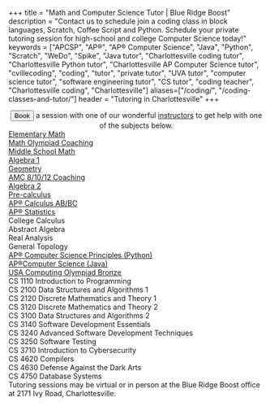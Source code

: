 +++
title = "Math and Computer Science Tutor | Blue Ridge Boost"
description = "Contact us to schedule join a coding class in block languages, Scratch, Coffee Script and Python. Schedule your private tutoring session for high-school and college Computer Science today!" 
keywords = ["APCSP", "AP&reg;", "AP&reg; Computer Science",  "Java", "Python", "Scratch", "WeDo", "Spike", "Java tutor", "Charlottesville coding tutor", "Charlottesville Python tutor", "Charlottesville AP Computer Science tutor", "cvillecoding", "coding", "tutor", "private tutor", "UVA tutor", "computer science tutor", "software engineering tutor", "CS tutor", "coding teacher", "Charlottesville coding", "Charlottesville"]
aliases=["/coding/", "/coding-classes-and-tutor/"]
header = "Tutoring in Charlottesville"
+++

<div class="container px-2">
  <div class="row  justify-content-center">
    <div class="col-12 p-2 darknote">
        <center>
        <a href="https://math-tutoring-evaluation.cheddarup.com"><button class="button-8s" role="button">Book</button></a> a session with one of our wonderful <a href="/instructor">instructors</a> to get help with one of the subjects below.
        </center>
    </div>
  </div>
  <div class="row"> 
        <div class="col">
          <div class="hanging"><a href="/tutor/math/elementary-math">Elementary Math</a></div>
          <div class="hanging"><a href="/tutor/math/math-olympiad">Math Olympiad Coaching</a></div>
          <div class="hanging"><a href="/tutor/math/middle-school-math">Middle School Math</a></div>
          <div class="hanging"><a href="/tutor/math/algebra1">Algebra 1</a></div>    
          <div class="hanging"><a href="/tutor/math/geometry">Geometry</a></div>
          <div class="hanging"><a href="/tutor/math/amc-coach">AMC 8/10/12 Coaching</a></div>
          <div class="hanging"><a href="/tutor/math/algebra2">Algebra 2</a></div>
          <div class="hanging"><a href="/tutor/math/precalculus">Pre-calculus</a></div>
          <div class="hanging"><a href="/tutor/math/ap-calculus">AP&reg; Calculus AB/BC</a></div>
          <div class="hanging"><a href="/tutor/math/ap-statistics">AP&reg; Statistics</a></div>
          <div class="hanging">College Calculus</div>
          <div class="hanging">Abstract Algebra</div>
          <div class="hanging">Real Analysis</div>
          <div class="hanging">General Topology</div>
        </div>
        <div class="col">
          <div class="hangingspaced"><a href="/tutor/computer-science/ap-computer-science-principles">AP&reg; Computer Science Principles (Python)</a></div>
          <div class="hangingspaced"><a href="/tutor/computer-science/ap-computer-science-java">AP&reg;Computer Science (Java)</a></div>
          <div class="hangingspaced"><a href="/tutor/computer-science/usaco-computing-olympiad">USA Computing Olympiad Bronze</a></div>
          <div class="hangingspaced">CS 1110	Introduction to Programming</div>
          <div class="hangingspaced">CS 2100	Data Structures and Algorithms 1</div>
          <div class="hangingspaced">CS 2120	Discrete Mathematics and Theory 1</div>
          <div class="hangingspaced">CS 3120	Discrete Mathematics and Theory 2</div>
          <div class="hangingspaced">CS 3100	Data Structures and Algorithms 2</div>
          <div class="hangingspaced">CS 3140	Software Development Essentials</div>
          <div class="hangingspaced">CS 3240	Advanced Software Development Techniques</div>
          <div class="hangingspaced">CS 3250	Software Testing</div>
          <div class="hangingspaced">CS 3710	Introduction to Cybersecurity</div>
          <div class="hangingspaced">CS 4620	Compilers</div>
          <div class="hangingspaced">CS 4630	Defense Against the Dark Arts</div>
          <div class="hangingspaced">CS 4750	Database Systems</div>
        </div>
      </div>
    </div>
  </div>
  <div class="row justify-content-center">
    <div class="col-12 text-center darknote" >
      Tutoring sessions may be virtual or in person at the Blue Ridge Boost office at 2171 Ivy Road, Charlottesville.
    </div>
  </div>
</div>
<p></p>